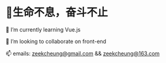 # 💯生命不息，奋斗不止

 🌱 I’m currently learning Vue.js  
 
 👯 I’m looking to collaborate on front-end  
 
 📫 emails: zeekcheung@gmail.com && zeekcheung@163.com
